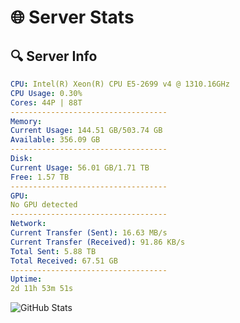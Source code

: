 # 🌐 Server Stats
## 🔍 Server Info
```yaml
CPU: Intel(R) Xeon(R) CPU E5-2699 v4 @ 1310.16GHz
CPU Usage: 0.30%
Cores: 44P | 88T
-----------------------------------
Memory:
Current Usage: 144.51 GB/503.74 GB
Available: 356.09 GB
-----------------------------------
Disk:
Current Usage: 56.01 GB/1.71 TB
Free: 1.57 TB
-----------------------------------
GPU:
No GPU detected
-----------------------------------
Network:
Current Transfer (Sent): 16.63 MB/s
Current Transfer (Received): 91.86 KB/s
Total Sent: 5.88 TB
Total Received: 67.51 GB
-----------------------------------
Uptime:
2d 11h 53m 51s
```
![GitHub Stats](https://img.shields.io/badge/Updated-2025-03-10_09:16:40-blue)